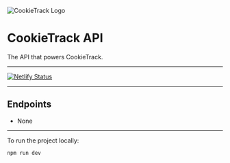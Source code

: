![CookieTrack Logo][logo]
# CookieTrack API

The API that powers CookieTrack.

---

[![Netlify Status](https://api.netlify.com/api/v1/badges/b1d81e7d-19e4-4326-a2db-5bd62540c58f/deploy-status)](https://app.netlify.com/sites/compassionate-roentgen-43e54a/deploys)

---

## Endpoints
- None

---

To run the project locally:
```
npm run dev
```

[logo]: https://github.com/Ncookiez/cookietrack-api/blob/master/static/favicon.svg "CookieTrack"
